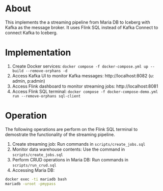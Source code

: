 # About
This implements the a streaming pipeline from Maria DB to Iceberg with Kafka as the message broker.
It uses Flink SQL instead of Kafka Connect to connect Kafka to Iceberg.

# Implementation
1. Create Docker services: `docker compose -f docker-compose.yml up --build --remove-orphans -d`
1. Access Kafka UI to monitor Kafka messages: http://localhost:8082 (u: admin, p:admin)
1. Access Flink dashboard to monitor streaming jobs: http://localhost:8081
1. Access Flink SQL terminal: `docker compose -f docker-compose-demo.yml run --remove-orphans sql-client`

# Operation
The following operations are perform on the Flink SQL terminal to demostrate the functionality of the streaming pipeline.
1. Create streaming job: Run commands in `scripts/create_jobs.sql`
1. Monitor data warehouse contents: Use the command in `scripts/create_jobs.sql`
1. Perform CRUD operations in Maria DB: Run commands in `scripts/run_crud.sql`
1. Accessing Maria DB:
```bash
docker exec -ti mariadb bash
mariadb -uroot -pmypass
```